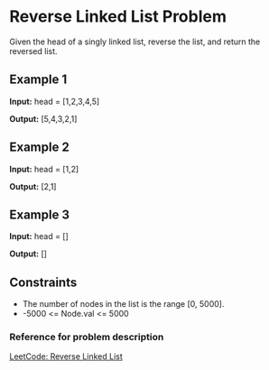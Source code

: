 # Reverse Linked List Problem

Given the head of a singly linked list, reverse the list, and return the reversed list.

## Example 1

**Input:** head = [1,2,3,4,5]

**Output:** [5,4,3,2,1]


## Example 2

**Input:** head = [1,2]

**Output:** [2,1]

## Example 3

**Input:** head = []

**Output:** []

## Constraints

- The number of nodes in the list is the range [0, 5000].
- -5000 <= Node.val <= 5000

### Reference for problem description

[LeetCode: Reverse Linked List](https://leetcode.com/problems/reverse-linked-list/)
